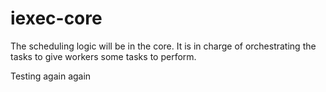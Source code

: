 # iexec-core
 
The scheduling logic will be in the core. It is in charge of orchestrating the tasks to give workers some tasks to perform.

Testing again again

